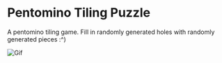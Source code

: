# Pentomino Tiling Puzzle
A pentomino tiling game. Fill in randomly generated holes with randomly generated pieces :^)


![Gif](https://user-images.githubusercontent.com/1339123/48864384-4e6ded00-edc4-11e8-8321-5cba71a55338.gif)
